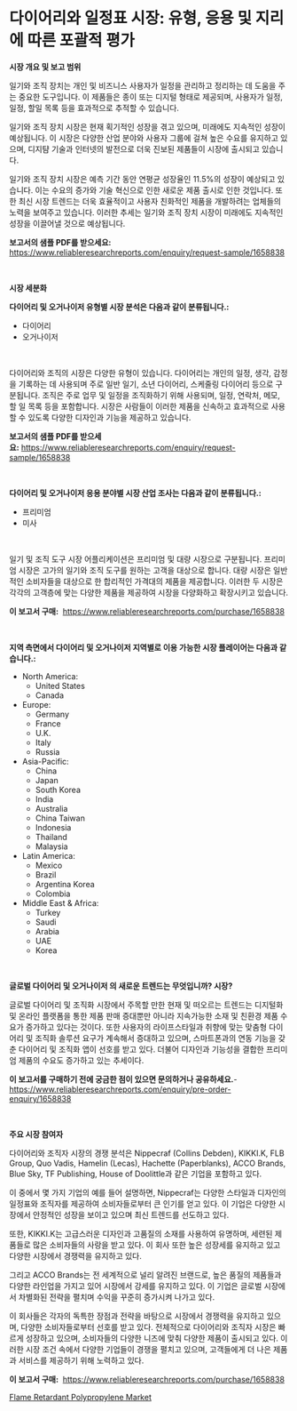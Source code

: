 <p><h1>다이어리와 일정표 시장: 유형, 응용 및 지리에 따른 포괄적 평가</h1></p><p><strong>시장 개요 및 보고 범위</strong></p>
<p><p>일기와 조직 장치는 개인 및 비즈니스 사용자가 일정을 관리하고 정리하는 데 도움을 주는 중요한 도구입니다. 이 제품들은 종이 또는 디지털 형태로 제공되며, 사용자가 일정, 일정, 할일 목록 등을 효과적으로 추적할 수 있습니다.</p><p>일기와 조직 장치 시장은 현재 획기적인 성장을 겪고 있으며, 미래에도 지속적인 성장이 예상됩니다. 이 시장은 다양한 산업 분야와 사용자 그룹에 걸쳐 높은 수요를 유지하고 있으며, 디지턈 기술과 인터넷의 발전으로 더욱 진보된 제품들이 시장에 출시되고 있습니다.</p><p>일기와 조직 장치 시장은 예측 기간 동안 연평균 성장율인 11.5%의 성장이 예상되고 있습니다. 이는 수요의 증가와 기술 혁신으로 인한 새로운 제품 출시로 인한 것입니다. 또한 최신 시장 트렌드는 더욱 효율적이고 사용자 친화적인 제품을 개발하려는 업체들의 노력을 보여주고 있습니다. 이러한 추세는 일기와 조직 장치 시장이 미래에도 지속적인 성장을 이끌어낼 것으로 예상됩니다.</p></p>
<p><strong>보고서의 샘플 PDF를 받으세요:</strong> <a href="https://www.reliableresearchreports.com/enquiry/request-sample/1658838">https://www.reliableresearchreports.com/enquiry/request-sample/1658838</a></p>
<p>&nbsp;</p>
<p><strong>시장 세분화</strong></p>
<p><strong>다이어리 및 오거나이저 유형별 시장 분석은 다음과 같이 분류됩니다.:</strong></p>
<p><ul><li>다이어리</li><li>오거나이저</li></ul></p>
<p>&nbsp;</p>
<p><p>다이어리와 조직의 시장은 다양한 유형이 있습니다. 다이어리는 개인의 일정, 생각, 감정을 기록하는 데 사용되며 주로 일반 일기, 소년 다이어리, 스케줄링 다이어리 등으로 구분됩니다. 조직은 주로 업무 및 일정을 조직화하기 위해 사용되며, 일정, 연락처, 메모, 할 일 목록 등을 포함합니다. 시장은 사람들이 이러한 제품을 신속하고 효과적으로 사용할 수 있도록 다양한 디자인과 기능을 제공하고 있습니다.</p></p>
<p><strong>보고서의 샘플 PDF를 받으세요:</strong>&nbsp;<a href="https://www.reliableresearchreports.com/enquiry/request-sample/1658838">https://www.reliableresearchreports.com/enquiry/request-sample/1658838</a></p>
<p>&nbsp;</p>
<p><strong> 다이어리 및 오거나이저 응용 분야별 시장 산업 조사는 다음과 같이 분류됩니다.:</strong></p>
<p><ul><li>프리미엄</li><li>미사</li></ul></p>
<p>&nbsp;</p>
<p><p>일기 및 조직 도구 시장 어플리케이션은 프리미엄 및 대량 시장으로 구분됩니다. 프리미엄 시장은 고가의 일기와 조직 도구를 원하는 고객을 대상으로 합니다. 대량 시장은 일반적인 소비자들을 대상으로 한 합리적인 가격대의 제품을 제공합니다. 이러한 두 시장은 각각의 고객층에 맞는 다양한 제품을 제공하여 시장을 다양화하고 확장시키고 있습니다.</p></p>
<p><strong>이 보고서 구매:</strong>&nbsp; <a href="https://www.reliableresearchreports.com/purchase/1658838">https://www.reliableresearchreports.com/purchase/1658838</a></p>
<p>&nbsp;</p>
<p><strong>지역 측면에서 다이어리 및 오거나이저 지역별로 이용 가능한 시장 플레이어는 다음과 같습니다.:</strong></p>
<p><ul>
    <li>
        North America:
        <ul>
            <li>United States</li>
            <li>Canada</li>
        </ul>
    </li>
    <li>
        Europe:
        <ul>
            <li>Germany</li>
            <li>France</li>
            <li>U.K.</li>
            <li>Italy</li>
            <li>Russia</li>
        </ul>
    </li>
    <li>
        Asia-Pacific:
        <ul>
            <li>China</li>
            <li>Japan</li>
            <li>South Korea</li>
            <li>India</li>
            <li>Australia</li>
            <li>China Taiwan</li>
            <li>Indonesia</li>
            <li>Thailand</li>
            <li>Malaysia</li>
        </ul>
    </li>
    <li>
        Latin America:
        <ul>
            <li>Mexico</li>
            <li>Brazil</li>
            <li>Argentina Korea</li>
            <li>Colombia</li>
        </ul>
    </li>
    <li>
        Middle East & Africa:
        <ul>
            <li>Turkey</li>
            <li>Saudi</li>
            <li>Arabia</li>
            <li>UAE</li>
            <li>Korea</li>
        </ul>
    </li>
    </ul></p>
<p>&nbsp;</p>
<p><strong>글로벌 다이어리 및 오거나이저 의 새로운 트렌드는 무엇입니까? 시장?</strong></p>
<p><p>글로벌 다이어리 및 조직화 시장에서 주목할 만한 현재 및 떠오르는 트렌드는 디지털화 및 온라인 플랫폼을 통한 제품 판매 증대뿐만 아니라 지속가능한 소재 및 친환경 제품 수요가 증가하고 있다는 것이다. 또한 사용자의 라이프스타일과 취향에 맞는 맞춤형 다이어리 및 조직화 솔루션 요구가 계속해서 증대하고 있으며, 스마트폰과의 연동 기능을 갖춘 다이어리 및 조직화 앱이 선호를 받고 있다. 더불어 디자인과 기능성을 결합한 프리미엄 제품의 수요도 증가하고 있는 추세이다.</p></p>
<p><strong>이 보고서를 구매하기 전에 궁금한 점이 있으면 문의하거나 공유하세요.</strong>- <a href="https://www.reliableresearchreports.com/enquiry/pre-order-enquiry/1658838">https://www.reliableresearchreports.com/enquiry/pre-order-enquiry/1658838</a></p>
<p>&nbsp;</p>
<p><strong>주요 시장 참여자</strong></p>
<p><p>다이어리와 조직자 시장의 경쟁 분석은 Nippecraf (Collins Debden), KIKKI.K, FLB Group, Quo Vadis, Hamelin (Lecas), Hachette (Paperblanks), ACCO Brands, Blue Sky, TF Publishing, House of Doolittle과 같은 기업을 포함하고 있다. </p><p>이 중에서 몇 가지 기업의 예를 들어 설명하면, Nippecraf는 다양한 스타일과 디자인의 일정표와 조직자를 제공하여 소비자들로부터 큰 인기를 얻고 있다. 이 기업은 다양한 시장에서 안정적인 성장을 보이고 있으며 최신 트렌드를 선도하고 있다. </p><p>또한, KIKKI.K는 고급스러운 디자인과 고품질의 소재를 사용하여 유명하며, 세련된 제품들로 많은 소비자들의 사랑을 받고 있다. 이 회사 또한 높은 성장세를 유지하고 있고 다양한 시장에서 경쟁력을 유지하고 있다. </p><p>그리고 ACCO Brands는 전 세계적으로 널리 알려진 브랜드로, 높은 품질의 제품들과 다양한 라인업을 가지고 있어 시장에서 강세를 유지하고 있다. 이 기업은 글로벌 시장에서 차별화된 전략을 펼치며 수익을 꾸준히 증가시켜 나가고 있다. </p><p>이 회사들은 각자의 독특한 장점과 전략을 바탕으로 시장에서 경쟁력을 유지하고 있으며, 다양한 소비자들로부터 선호를 받고 있다. 전체적으로 다이어리와 조직자 시장은 빠르게 성장하고 있으며, 소비자들의 다양한 니즈에 맞춰 다양한 제품이 출시되고 있다. 이러한 시장 조건 속에서 다양한 기업들이 경쟁을 펼치고 있으며, 고객들에게 더 나은 제품과 서비스를 제공하기 위해 노력하고 있다.</p></p>
<p><strong>이 보고서 구매:</strong>&nbsp;&nbsp;<a href="https://www.reliableresearchreports.com/purchase/1658838">https://www.reliableresearchreports.com/purchase/1658838</a></p>
<p><p><a href="https://frill-swim-3cd.notion.site/Flame-Retardant-Polypropylene-Market-Size-Growth-Outlook-from-2024-to-2031-projecting-at-Market-s--57058b48225c47d5a64448d804691bd7">Flame Retardant Polypropylene Market</a></p></p>
